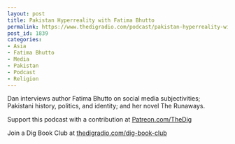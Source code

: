 ```yaml
---
layout: post
title: Pakistan Hyperreality with Fatima Bhutto
permalink: https://www.thedigradio.com/podcast/pakistan-hyperreality-with-fatima-bhutto/index.html
post_id: 1839
categories: 
- Asia
- Fatima Bhutto
- Media
- Pakistan
- Podcast
- Religion
---
```


Dan interviews author Fatima Bhutto on social media subjectivities; Pakistani history, politics, and identity; and her novel 
The Runaways.

Support this podcast with a contribution at 
[Patreon.com/TheDig](http://Patreon.com/TheDig)

Join a Dig Book Club at 
[thedigradio.com/dig-book-club](http://thedigradio.com/dig-book-club)